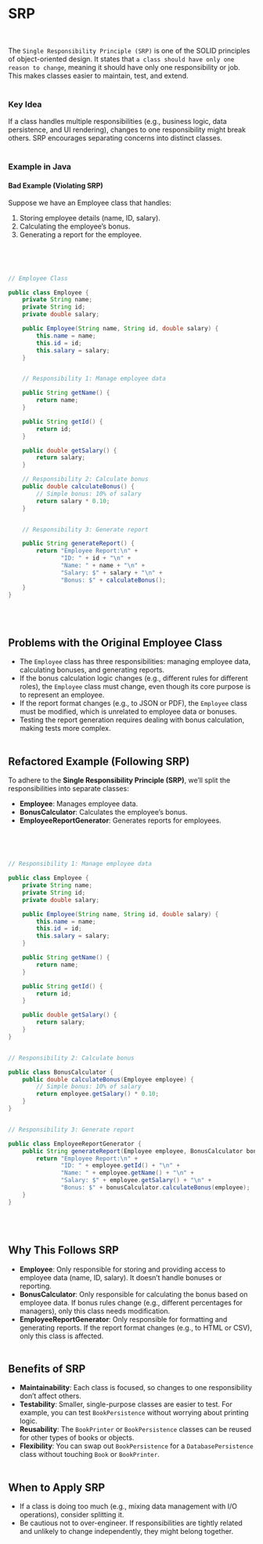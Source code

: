 # SRP
<br>

The `Single Responsibility Principle (SRP)` is one of the SOLID principles of object-oriented design. It states that `a class should have only one reason to change`, meaning it should have only one responsibility or job. This makes classes easier to maintain, test, and extend. 
<br><br>

### Key Idea
If a class handles multiple responsibilities (e.g., business logic, data persistence, and UI rendering), changes to one responsibility might break others. SRP encourages separating concerns into distinct classes.
<br><br>

### Example in Java

#### Bad Example (Violating SRP)
Suppose we have an Employee class that handles:

1. Storing employee details (name, ID, salary).
2. Calculating the employee’s bonus.
3. Generating a report for the employee.

### <br>

```java

// Employee Class

public class Employee {
    private String name;
    private String id;
    private double salary;

    public Employee(String name, String id, double salary) {
        this.name = name;
        this.id = id;
        this.salary = salary;
    }


    // Responsibility 1: Manage employee data

    public String getName() {
        return name;
    }

    public String getId() {
        return id;
    }

    public double getSalary() {
        return salary;
    }

    // Responsibility 2: Calculate bonus
    public double calculateBonus() {
        // Simple bonus: 10% of salary
        return salary * 0.10;
    }


    // Responsibility 3: Generate report

    public String generateReport() {
        return "Employee Report:\n" +
               "ID: " + id + "\n" +
               "Name: " + name + "\n" +
               "Salary: $" + salary + "\n" +
               "Bonus: $" + calculateBonus();
    }
}

```

<br><br>

## Problems with the Original Employee Class

- The `Employee` class has three responsibilities: managing employee data, calculating bonuses, and generating reports.
- If the bonus calculation logic changes (e.g., different rules for different roles), the `Employee` class must change, even though its core purpose is to represent an employee.
- If the report format changes (e.g., to JSON or PDF), the `Employee` class must be modified, which is unrelated to employee data or bonuses.
- Testing the report generation requires dealing with bonus calculation, making tests more complex.
<br><br>

## Refactored Example (Following SRP)

To adhere to the **Single Responsibility Principle (SRP)**, we’ll split the responsibilities into separate classes:

- **Employee**: Manages employee data.
- **BonusCalculator**: Calculates the employee’s bonus.
- **EmployeeReportGenerator**: Generates reports for employees.

### <br>


```java

// Responsibility 1: Manage employee data

public class Employee {
    private String name;
    private String id;
    private double salary;

    public Employee(String name, String id, double salary) {
        this.name = name;
        this.id = id;
        this.salary = salary;
    }

    public String getName() {
        return name;
    }

    public String getId() {
        return id;
    }

    public double getSalary() {
        return salary;
    }
}


// Responsibility 2: Calculate bonus

public class BonusCalculator {
    public double calculateBonus(Employee employee) {
        // Simple bonus: 10% of salary
        return employee.getSalary() * 0.10;
    }
}


// Responsibility 3: Generate report

public class EmployeeReportGenerator {
    public String generateReport(Employee employee, BonusCalculator bonusCalculator) {
        return "Employee Report:\n" +
               "ID: " + employee.getId() + "\n" +
               "Name: " + employee.getName() + "\n" +
               "Salary: $" + employee.getSalary() + "\n" +
               "Bonus: $" + bonusCalculator.calculateBonus(employee);
    }
}
```
<br><br>

## Why This Follows SRP

- **Employee**: Only responsible for storing and providing access to employee data (name, ID, salary). It doesn’t handle bonuses or reporting.
- **BonusCalculator**: Only responsible for calculating the bonus based on employee data. If bonus rules change (e.g., different percentages for managers), only this class needs modification.
- **EmployeeReportGenerator**: Only responsible for formatting and generating reports. If the report format changes (e.g., to HTML or CSV), only this class is affected.
<br><br>

## Benefits of SRP

- **Maintainability**: Each class is focused, so changes to one responsibility don’t affect others.
- **Testability**: Smaller, single-purpose classes are easier to test. For example, you can test `BookPersistence` without worrying about printing logic.
- **Reusability**: The `BookPrinter` or `BookPersistence` classes can be reused for other types of books or objects.
- **Flexibility**: You can swap out `BookPersistence` for a `DatabasePersistence` class without touching `Book` or `BookPrinter`.
<br><br>

## When to Apply SRP

- If a class is doing too much (e.g., mixing data management with I/O operations), consider splitting it.
- Be cautious not to over-engineer. If responsibilities are tightly related and unlikely to change independently, they might belong together.


